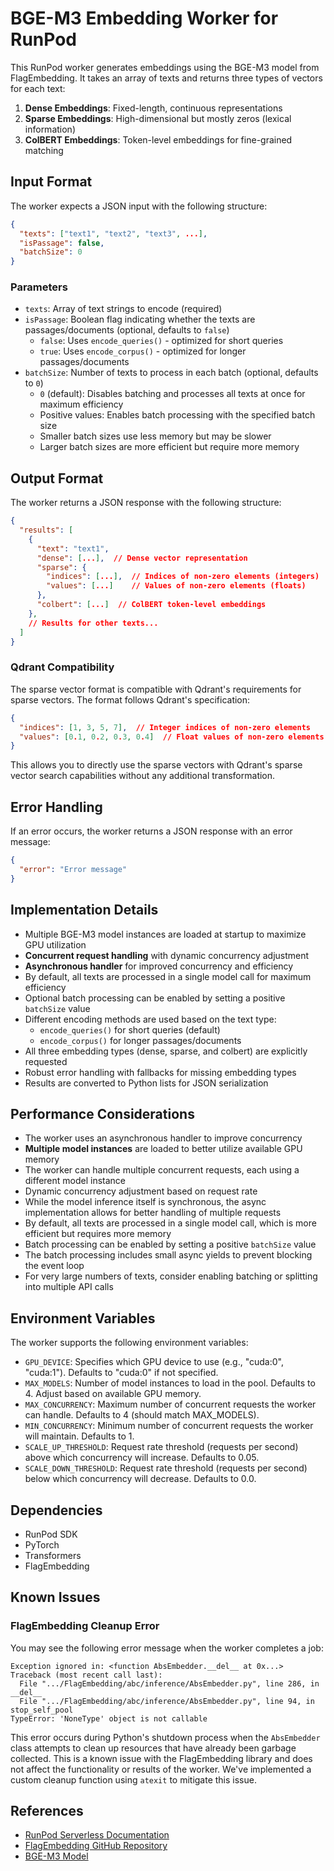 # BGE-M3 Embedding Worker for RunPod

This RunPod worker generates embeddings using the BGE-M3 model from FlagEmbedding. It takes an array of texts and returns three types of vectors for each text:

1. **Dense Embeddings**: Fixed-length, continuous representations
2. **Sparse Embeddings**: High-dimensional but mostly zeros (lexical information)
3. **ColBERT Embeddings**: Token-level embeddings for fine-grained matching

## Input Format

The worker expects a JSON input with the following structure:

```json
{
  "texts": ["text1", "text2", "text3", ...],
  "isPassage": false,
  "batchSize": 0
}
```

### Parameters

- `texts`: Array of text strings to encode (required)
- `isPassage`: Boolean flag indicating whether the texts are passages/documents (optional, defaults to `false`)
  - `false`: Uses `encode_queries()` - optimized for short queries
  - `true`: Uses `encode_corpus()` - optimized for longer passages/documents
- `batchSize`: Number of texts to process in each batch (optional, defaults to `0`)
  - `0` (default): Disables batching and processes all texts at once for maximum efficiency
  - Positive values: Enables batch processing with the specified batch size
  - Smaller batch sizes use less memory but may be slower
  - Larger batch sizes are more efficient but require more memory

## Output Format

The worker returns a JSON response with the following structure:

```json
{
  "results": [
    {
      "text": "text1",
      "dense": [...],  // Dense vector representation
      "sparse": {
        "indices": [...],  // Indices of non-zero elements (integers)
        "values": [...]    // Values of non-zero elements (floats)
      },
      "colbert": [...]  // ColBERT token-level embeddings
    },
    // Results for other texts...
  ]
}
```

### Qdrant Compatibility

The sparse vector format is compatible with Qdrant's requirements for sparse vectors. The format follows Qdrant's specification:

```json
{
  "indices": [1, 3, 5, 7],  // Integer indices of non-zero elements
  "values": [0.1, 0.2, 0.3, 0.4]  // Float values of non-zero elements
}
```

This allows you to directly use the sparse vectors with Qdrant's sparse vector search capabilities without any additional transformation.

## Error Handling

If an error occurs, the worker returns a JSON response with an error message:

```json
{
  "error": "Error message"
}
```

## Implementation Details

- Multiple BGE-M3 model instances are loaded at startup to maximize GPU utilization
- **Concurrent request handling** with dynamic concurrency adjustment
- **Asynchronous handler** for improved concurrency and efficiency
- By default, all texts are processed in a single model call for maximum efficiency
- Optional batch processing can be enabled by setting a positive `batchSize` value
- Different encoding methods are used based on the text type:
  - `encode_queries()` for short queries (default)
  - `encode_corpus()` for longer passages/documents
- All three embedding types (dense, sparse, and colbert) are explicitly requested
- Robust error handling with fallbacks for missing embedding types
- Results are converted to Python lists for JSON serialization

## Performance Considerations

- The worker uses an asynchronous handler to improve concurrency
- **Multiple model instances** are loaded to better utilize available GPU memory
- The worker can handle multiple concurrent requests, each using a different model instance
- Dynamic concurrency adjustment based on request rate
- While the model inference itself is synchronous, the async implementation allows for better handling of multiple requests
- By default, all texts are processed in a single model call, which is more efficient but requires more memory
- Batch processing can be enabled by setting a positive `batchSize` value
- The batch processing includes small async yields to prevent blocking the event loop
- For very large numbers of texts, consider enabling batching or splitting into multiple API calls

## Environment Variables

The worker supports the following environment variables:

- `GPU_DEVICE`: Specifies which GPU device to use (e.g., "cuda:0", "cuda:1"). Defaults to "cuda:0" if not specified.
- `MAX_MODELS`: Number of model instances to load in the pool. Defaults to 4. Adjust based on available GPU memory.
- `MAX_CONCURRENCY`: Maximum number of concurrent requests the worker can handle. Defaults to 4 (should match MAX_MODELS).
- `MIN_CONCURRENCY`: Minimum number of concurrent requests the worker will maintain. Defaults to 1.
- `SCALE_UP_THRESHOLD`: Request rate threshold (requests per second) above which concurrency will increase. Defaults to 0.05.
- `SCALE_DOWN_THRESHOLD`: Request rate threshold (requests per second) below which concurrency will decrease. Defaults to 0.0.


## Dependencies

- RunPod SDK
- PyTorch
- Transformers
- FlagEmbedding

## Known Issues

### FlagEmbedding Cleanup Error

You may see the following error message when the worker completes a job:

```
Exception ignored in: <function AbsEmbedder.__del__ at 0x...>
Traceback (most recent call last):
  File ".../FlagEmbedding/abc/inference/AbsEmbedder.py", line 286, in __del__
  File ".../FlagEmbedding/abc/inference/AbsEmbedder.py", line 94, in stop_self_pool
TypeError: 'NoneType' object is not callable
```

This error occurs during Python's shutdown process when the `AbsEmbedder` class attempts to clean up resources that have already been garbage collected. This is a known issue with the FlagEmbedding library and does not affect the functionality or results of the worker. We've implemented a custom cleanup function using `atexit` to mitigate this issue.

## References

- [RunPod Serverless Documentation](https://docs.runpod.io/serverless/workers/handlers/overview)
- [FlagEmbedding GitHub Repository](https://github.com/FlagOpen/FlagEmbedding)
- [BGE-M3 Model](https://huggingface.co/BAAI/bge-m3)

